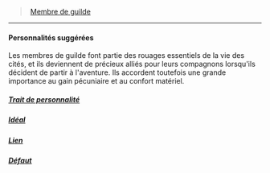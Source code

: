 ﻿---
!Items
Id: background_membredeguilde_hd.md#personnalités-suggérées
ParentLink: background_membredeguilde_hd.md#membre-de-guilde
Name: Personnalités suggérées
ParentName: Membre de guilde
NameLevel: 4
Attributes: {}
---
> [Membre de guilde](hd_background_membredeguilde.md)

---

#### Personnalités suggérées

Les membres de guilde font partie des rouages essentiels de la vie des cités, et ils deviennent de précieux alliés pour leurs compagnons lorsqu'ils décident de partir à l'aventure. Ils accordent toutefois une grande importance au gain pécuniaire et au confort matériel.



##### [Trait de personnalité](hd_background_membredeguilde_trait_de_personnalite.md)



##### [Idéal](hd_background_membredeguilde_ideal.md)



##### [Lien](hd_background_membredeguilde_lien.md)



##### [Défaut](hd_background_membredeguilde_defaut.md)

